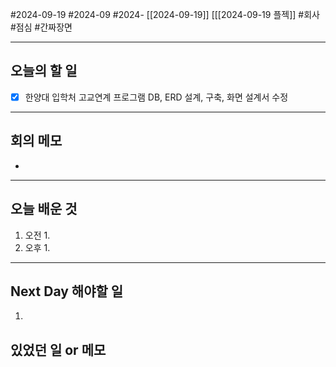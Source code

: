 #2024-09-19 #2024-09 #2024- [[2024-09-19]] [[[2024-09-19 플젝]]
#회사 #점심 #간짜장면 

---
## 오늘의 할 일
- [x] 한양대 입학처 고교연계 프로그램 DB, ERD 설계, 구축, 화면 설계서 수정
---
## 회의 메모
- 
---
## 오늘 배운 것
1. 오전
    1. 
2. 오후
    1. 
---
## Next Day 해야할 일
1. 


## 있었던 일 or 메모